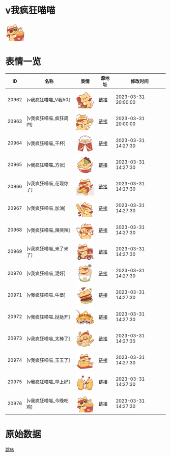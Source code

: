 # v我疯狂喵喵

<img src="./cover.png" height="60" alt="cover" />

# 表情一览

|ID|名称|表情|源地址|修改时间|
|----|----|----|----|----|
|20962|[v我疯狂喵喵_V我50]|<img src="./pic/020962_%5Bv我疯狂喵喵_V我50%5D.png" height="60" alt="V我50"/>|[链接](https://i0.hdslb.com/bfs/garb/bba377df69d9322bd8f2682aa50825db59977896.png)|2023-03-31 20:00:00|
|20963|[v我疯狂喵喵_疯狂周四]|<img src="./pic/020963_%5Bv我疯狂喵喵_疯狂周四%5D.png" height="60" alt="疯狂周四"/>|[链接](https://i0.hdslb.com/bfs/garb/b4235436586aa5b0ed91b526eb83e1bdd5b3d13e.png)|2023-03-31 20:00:00|
|20964|[v我疯狂喵喵_干杯]|<img src="./pic/020964_%5Bv我疯狂喵喵_干杯%5D.png" height="60" alt="干杯"/>|[链接](https://i0.hdslb.com/bfs/garb/556e3e92aa17b6790399f9dac26d5c1001af1f22.png)|2023-03-31 14:27:30|
|20965|[v我疯狂喵喵_方张]|<img src="./pic/020965_%5Bv我疯狂喵喵_方张%5D.png" height="60" alt="方张"/>|[链接](https://i0.hdslb.com/bfs/garb/628d32ff44a2bf61b5430c64bf5b967a89e6ba8f.png)|2023-03-31 14:27:30|
|20966|[v我疯狂喵喵_花现你了]|<img src="./pic/020966_%5Bv我疯狂喵喵_花现你了%5D.png" height="60" alt="花现你了"/>|[链接](https://i0.hdslb.com/bfs/garb/72fef5c3b6da42c2977f0afebe9422322b577755.png)|2023-03-31 14:27:30|
|20967|[v我疯狂喵喵_加油]|<img src="./pic/020967_%5Bv我疯狂喵喵_加油%5D.png" height="60" alt="加油"/>|[链接](https://i0.hdslb.com/bfs/garb/591433fbc742bc09b4d7aee27d8add3c30c251e4.png)|2023-03-31 14:27:30|
|20968|[v我疯狂喵喵_辣哭辣]|<img src="./pic/020968_%5Bv我疯狂喵喵_辣哭辣%5D.png" height="60" alt="辣哭辣"/>|[链接](https://i0.hdslb.com/bfs/garb/10a0f96eedd71a147dc9daa2a67b5cef3d616d91.png)|2023-03-31 14:27:30|
|20969|[v我疯狂喵喵_来了来了]|<img src="./pic/020969_%5Bv我疯狂喵喵_来了来了%5D.png" height="60" alt="来了来了"/>|[链接](https://i0.hdslb.com/bfs/garb/ba139bbfbb6a25567ad78d2da8442f49558626d3.png)|2023-03-31 14:27:30|
|20970|[v我疯狂喵喵_泥好]|<img src="./pic/020970_%5Bv我疯狂喵喵_泥好%5D.png" height="60" alt="泥好"/>|[链接](https://i0.hdslb.com/bfs/garb/fb03b3b7cb59de9711461f5763d1b9b04f54a41f.png)|2023-03-31 14:27:30|
|20971|[v我疯狂喵喵_牛堡]|<img src="./pic/020971_%5Bv我疯狂喵喵_牛堡%5D.png" height="60" alt="牛堡"/>|[链接](https://i0.hdslb.com/bfs/garb/43ee64fe1b9e968d56aed3a74f8109eb9666ce14.png)|2023-03-31 14:27:30|
|20972|[v我疯狂喵喵_挞挞开]|<img src="./pic/020972_%5Bv我疯狂喵喵_挞挞开%5D.png" height="60" alt="挞挞开"/>|[链接](https://i0.hdslb.com/bfs/garb/249f9fc00d402dc03dfc19dcae371f01e6b1297d.png)|2023-03-31 14:27:30|
|20973|[v我疯狂喵喵_太棒了]|<img src="./pic/020973_%5Bv我疯狂喵喵_太棒了%5D.png" height="60" alt="太棒了"/>|[链接](https://i0.hdslb.com/bfs/garb/a7d3af8d11ab9e6cc3f907d56ccd3c1a210e9366.png)|2023-03-31 14:27:30|
|20974|[v我疯狂喵喵_玉玉了]|<img src="./pic/020974_%5Bv我疯狂喵喵_玉玉了%5D.png" height="60" alt="玉玉了"/>|[链接](https://i0.hdslb.com/bfs/garb/f67d1445066b3fc32bcbe64deb2240ea97b4f831.png)|2023-03-31 14:27:30|
|20975|[v我疯狂喵喵_早上好]|<img src="./pic/020975_%5Bv我疯狂喵喵_早上好%5D.png" height="60" alt="早上好"/>|[链接](https://i0.hdslb.com/bfs/garb/758256aba3975e95c6a3b9bb6f814435ef70efb2.png)|2023-03-31 14:27:30|
|20976|[v我疯狂喵喵_今晚吃鸡]|<img src="./pic/020976_%5Bv我疯狂喵喵_今晚吃鸡%5D.png" height="60" alt="今晚吃鸡"/>|[链接](https://i0.hdslb.com/bfs/garb/88e7b15d335a222de182056eddd29c1a81f9e38f.png)|2023-03-31 14:27:30|

# 原始数据

[跳转](./raw.json)

